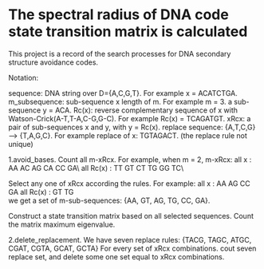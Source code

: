 # The spectral radius of DNA code state transition matrix is calculated
This project is a record of the search processes for DNA secondary structure avoidance codes.

Notation:

sequence: DNA string over D={A,C,G,T}. For example x = ACATCTGA.
m_subsequence: sub-sequence x length of m. For example m = 3. a sub-sequence y = ACA.
Rc(x): reverse complementary sequence of x with Watson-Crick(A-T,T-A,C-G,G-C). For example Rc(x) = TCAGATGT.
xRcx: a pair of sub-sequences x and y, with y = Rc(x).
replace sequence: {A,T,C,G} ——> {T,A,G,C}. For example replace of x: TGTAGACT. (the replace rule not unique)

1.avoid_bases.
Count all m-xRcx. For example, when m = 2, m-xRcx: 
                all x :        AA AC AG CA CC GA\\
                all Rc(x) :    TT GT CT TG GG TC\\
                
Select any one of xRcx according the rules. For example:
                all x :        AA    AG    CC GA
                all Rc(x) :       GT    TG             
we get a set of m-sub-sequences: {AA, GT, AG, TG, CC, GA}.

Construct a state transition matrix based on all selected sequences.
Count the matrix maximum eigenvalue.

2.delete_replacement.
We have seven replace rules: {TACG, TAGC, ATGC, CGAT, CGTA, GCAT, GCTA}
For every set of xRcx combinations. cout seven replace set, and delete some one set equal to xRcx combinations.

